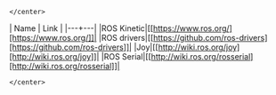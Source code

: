 	</center>

| Name | Link |
|---+---|
|ROS Kinetic|[[https://www.ros.org/][https://www.ros.org/]]|
|ROS drivers|[[https://github.com/ros-drivers][https://github.com/ros-drivers]]|
|Joy|[[http://wiki.ros.org/joy][http://wiki.ros.org/joy]]|
|ROS Serial|[[http://wiki.ros.org/rosserial][http://wiki.ros.org/rosserial]]|


	</center>
